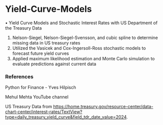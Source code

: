 # Yield-Curve-Models
$\bullet$ Yield Curve Models and Stochastic Interest Rates with US Department of the Treasury Data
1. Nelson-Siegel, Nelson-Siegel-Svensson, and cubic spline to determine missing data in US treasury rates 
2. Utilized the Vasicek and Cox-Ingersoll-Ross stochastic models to forecast future yield curves 
3. Applied maximum likelihood estimation and Monte Carlo simulation to evaluate predictions against current data


### References
Python for Finance - Yves Hilpisch 

Mehul Mehta YouTube channel

US Treasury Data from https://home.treasury.gov/resource-center/data-chart-center/interest-rates/TextView?type=daily_treasury_yield_curve&field_tdr_date_value=2024.

